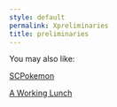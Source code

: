 ```yaml
---
style: default
permalink: Xpreliminaries
title: preliminaries
---
```

You may also like:

[SCPokemon](http://scp-wiki.net/i-wanna-be-the-very-best)

[A Working Lunch](http://scp-wiki.net/gdp2-a-working-lunch)
